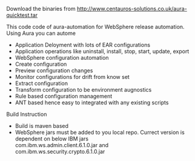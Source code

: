 Download the binaries from http://www.centauros-solutions.co.uk/aura-quicktest.tar

This code code of aura-automation for WebSphere release automation. Using Aura you can autome 

- Application Deloyment with lots of EAR configurations
- Application operations like uninstall, install, stop, start, update, export
- WebSphere configuration automation
-   Create configuration 
-   Preview configuration changes
-   Monitor configurations for drift from know set
-   Extract configuration
-   Transform configuration to be environment augnostics
- Rule based configuration management
- ANT based hence easy to integrated with any existing scripts

Build Instruction
- Build is maven based
- WebSphere jars must be added to you local repo. Currect version is dependent on below IBM jars  
  com.ibm.ws.admin.client.6.1.0.jar and com.ibm.ws.security.crypto.6.1.0.jar

